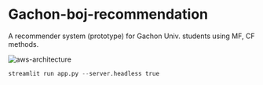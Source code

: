 # Gachon-boj-recommendation
A recommender system (prototype) for Gachon Univ. students using MF, CF methods.

![aws-architecture](https://github.com/Orca0917/Gachon-boj-recommendation/assets/91870042/9b002cdf-e872-4c03-9e7f-a012ca6f88de)


```python
streamlit run app.py --server.headless true
```